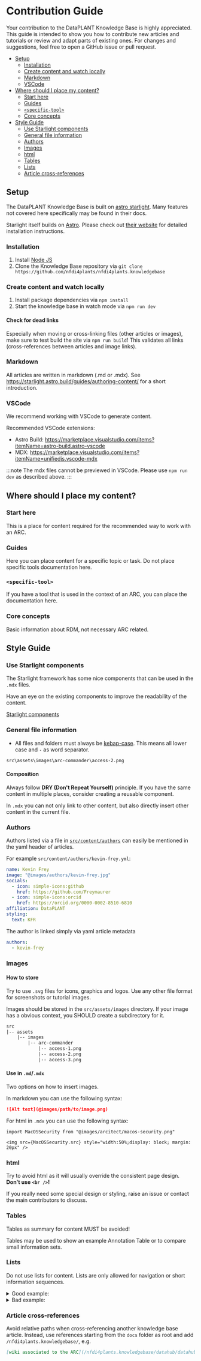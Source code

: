 # Contribution Guide

Your contribution to the DataPLANT Knowledge Base is highly appreciated. This guide is intended to show you how to contribute new articles and tutorials or review and adapt parts of existing ones. For changes and suggestions, feel free to open a GitHub issue or pull request.


- [Setup](#setup)
  - [Installation](#installation)
  - [Create content and watch locally](#create-content-and-watch-locally)
  - [Markdown](#markdown)
  - [VSCode](#vscode)
- [Where should I place my content?](#where-should-i-place-my-content)
  - [Start here](#start-here)
  - [Guides](#guides)
  - [`<specific-tool>`](#specific-tool)
  - [Core concepts](#core-concepts)
- [Style Guide](#style-guide)
  - [Use Starlight components](#use-starlight-components)
  - [General file information](#general-file-information)
  - [Authors](#authors)
  - [Images](#images)
  - [html](#html)
  - [Tables](#tables)
  - [Lists](#lists)
  - [Article cross-references](#article-cross-references)

## Setup

The DataPLANT Knowledge Base is built on [astro starlight](https://starlight.astro.build). Many features not covered here specifically may be found in their docs.

Starlight itself builds on [Astro](https://astro.build). Please check out [their website](https://docs.astro.build/en/install-and-setup/) for detailed installation instructions.

### Installation

1. Install [Node JS](https://nodejs.org/)
2. Clone the Knowledge Base repository via `git clone https://github.com/nfdi4plants/nfdi4plants.knowledgebase`

### Create content and watch locally

1. Install package dependencies via `npm install`
2. Start the knowledge base in watch mode via `npm run dev`

#### Check for dead links

Especially when moving or cross-linking files (other articles or images), make sure to test build the site via `npm run build`! This validates all links (cross-references between articles and image links).

### Markdown

All articles are written in markdown (.md or .mdx).
See https://starlight.astro.build/guides/authoring-content/ for a short introduction.

### VSCode

We recommend working with VSCode to generate content.

Recommended VSCode extensions:

- Astro Build: https://marketplace.visualstudio.com/items?itemName=astro-build.astro-vscode
- MDX: https://marketplace.visualstudio.com/items?itemName=unifiedjs.vscode-mdx

:::note
The mdx files cannot be previewed in VSCode. Please use `npm run dev` as described above.
:::

## Where should I place my content?

### Start here

This is a place for content required for the recommended way to work with an ARC.

### Guides

Here you can place content for a specific topic or task. Do not place specific tools documentation here.

### `<specific-tool>`

If you have a tool that is used in the context of an ARC, you can place the documentation here.

### Core concepts

Basic information about RDM, not necessary ARC related.

## Style Guide

### Use Starlight components

The Starlight framework has some nice components that can be used in the `.mdx` files.

Have an eye on the existing components to improve the readability of the content.

[Starlight components](https://starlight.astro.build/components/using-components/)

### General file information

- All files and folders must always be [kebap-case](https://developer.mozilla.org/en-US/docs/Glossary/Kebab_case). This means all lower case and `-` as word separator.

```txt title="Example"
src\assets\images\arc-commander\access-2.png
```

#### Composition

Always follow **DRY (Don't Repeat Yourself)** principle. If you have the same content in multiple places, consider creating a reusable component.

In `.mdx` you can not only link to other content, but also directly insert other content in the current file. 

### Authors

Authors listed via a file in [`src/content/authors`](src/content/authors) can easily be mentioned in the yaml header of articles. 

For example `src/content/authors/kevin-frey.yml`:

```yaml
name: Kevin Frey
image: "@images/authors/kevin-frey.jpg"
socials:
  - icon: simple-icons:github
    href: https://github.com/Freymaurer
  - icon: simple-icons:orcid
    href: https://orcid.org/0000-0002-8510-6810
affiliation: DataPLANT
styling:
  text: KFR
```

The author is linked simply via yaml article metadata

```yaml
authors:
  - kevin-frey
```

### Images

#### How to store

Try to use `.svg` files for icons, graphics and logos. Use any other file format for screenshots or tutorial images.

Images should be stored in the `src/assets/images` directory. If your image has a obvious context, you SHOULD create a subdirectory for it. 

```txt title="Example"
src
|-- assets
    |-- images
        |-- arc-commander
            |-- access-1.png
            |-- access-2.png
            |-- access-3.png
```

#### Use in `.md`/`.mdx`

Two options on how to insert images. 

In markdown you can use the following syntax:

```md
![Alt text](@images/path/to/image.png)
```

For html in `.mdx` you can use the following syntax:

```mdx
import MacOSSecurity from "@images/arcitect/macos-security.png"

<img src={MacOSSecurity.src} style="width:50%;display: block; margin: 20px" />
```

### html

Try to avoid html as it will usually override the consistent page design.  
**Don't use `<br />`!**

If you really need some special design or styling, raise an issue or contact the main contributors to discuss.

### Tables

Tables as summary for content MUST be avoided!

Tables may be used to show an example Annotation Table or to compare small information sets.

### Lists

Do not use lists for content. Lists are only allowed for navigation or short information sequences.

<details>
<summary>Good example:</summary>

```md
Please explore the sections on the left to find guides on:

- adding building blocks to your annotation table
- filling cells with ontology terms
- using and creating templates
```
</details>

<details>
<summary>Bad example:</summary>

```md
### Addition of assays

- An assay may consist of experimentally measured data together with experimental protocols.
- An assay folder structure can be created by using `arc a init`. Under assays an assay folder named after the assay identifier is created which includes:
  - dataset
  - protocol
  - assay.isa.xlsx
  - README.md
- An existing assay can be registered to the investigation by using `arc a register`.
- To create the folder structure and afterwards register the new assay `arc a add` can be used. This command combines init and register.
```
</details>

### Article cross-references

Avoid relative paths when cross-referencing another knowledge base article.
Instead, use references starting from the `docs` folder as root and add `/nfdi4plants.knowledgebase/`, e.g.

```md
[wiki associated to the ARC](/nfdi4plants.knowledgebase/datahub/datahub-arc-wiki)
```